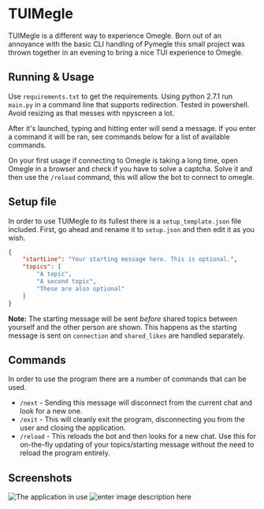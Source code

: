 # TUIMegle
TUIMegle is a different way to experience Omegle. Born out of an annoyance with the basic CLI handling of Pymegle this small project was thrown together in an evening to bring a nice TUI experience to Omegle.

## Running & Usage
Use `requirements.txt` to get the requirements.
Using python 2.7.1 run `main.py` in a command line that supports redirection. Tested in powershell. Avoid resizing as that messes with npyscreen a lot.

After it's launched, typing and hitting enter will send a message. If you enter a command it will be ran, see commands below for a list of available commands.

On your first usage if connecting to Omegle is taking a long time, open Omegle in a browser and check if you have to solve a captcha. Solve it and then use the `/reload` command, this will allow the bot to connect to omegle.

## Setup file
In order to use TUIMegle to its fullest there is a `setup_template.json` file included. First, go ahead and rename it to `setup.json` and then edit it as you wish.

```json
{
	"startLine": "Your starting message here. This is optional.",
	"topics": [
		"A topic",
		"A second topic",
		"These are also optional"
	]
}
```

**Note:** The starting message will be sent *before* shared topics between yourself and the other person are shown. This happens as the starting message is sent on `connection` and `shared_likes` are handled separately.

## Commands
In order to use the program there are a number of commands that can be used.

 - `/next` - Sending this message will disconnect from the current chat and look for a new one.
 - `/exit` - This will cleanly exit the program, disconnecting you from the user and closing the application.
 - `/reload` - This reloads the bot and then looks for a new chat. Use this for on-the-fly updating of your topics/starting message without the need to reload the program entirely.

## Screenshots
![The application in use](https://loli.mafuyu.club/a6g3xTSsdo4n0CjRm92YBoA9yyHCMp3S.png)
![enter image description here](https://loli.mafuyu.club/9D1KQoa8upT8JyCNzfYe4VpYIX8IyqvR.png)
